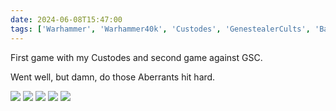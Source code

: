 ```yaml
---
date: 2024-06-08T15:47:00
tags: ['Warhammer', 'Warhammer40k', 'Custodes', 'GenestealerCults', 'BattleReport']
---
```


First game with my Custodes and second game against GSC.

Went well, but damn, do those Aberrants hit hard.

![](https://cdn.geekyaubergine.com/2024/06/08/IMG_6691.jpeg)
![](https://cdn.geekyaubergine.com/2024/06/08/IMG_6689.jpeg)
![](https://cdn.geekyaubergine.com/2024/06/08/IMG_6703.jpeg)
![](https://cdn.geekyaubergine.com/2024/06/08/IMG_6705.jpeg)
![](https://cdn.geekyaubergine.com/2024/06/08/IMG_6684.jpeg)
